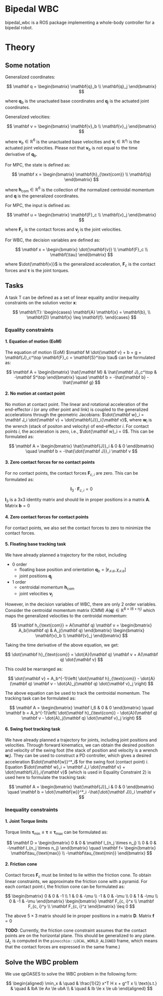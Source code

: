 # Bipedal WBC

bipedal_wbc is a ROS package implementing a whole-body controller for a bipedal robot.

# Theory
## Some notation
Generalized coordinates:

$$
\mathbf q = \begin{bmatrix} 
        \mathbf{q}_b \\
        \mathbf{q}_j
    \end{bmatrix}
$$

where $\mathbf{q}_b$ is the unactuated base coordinates and $\mathbf{q}_j$ is the actuated joint coordinates.

Generalized velocities:

$$
\mathbf v = \begin{bmatrix} 
        \mathbf{v}_b \\
        \mathbf{v}_j
    \end{bmatrix}
$$

where $\mathbf{v}_b\in \mathbb R^6$ is the unactuated base velocities and $\mathbf{v}_j\in \mathbb R^{n_j}$ is the actuated joint velocities. Please not that $\mathbf{v}_b$ is not equal to the time derivative of $\mathbf{q}_b$.

For MPC, the state is defined as:

$$
\mathbf x = \begin{bmatrix} 
        \mathbf{h}_{\text{com}} \\
        \mathbf{q}
    \end{bmatrix}
$$

where $\mathbf{h}_{\text{com}}\in \mathbb R^6$ is the collection of the normalized centroidal momentum and $\mathbf{q}$ is the generalized coordinates.

For MPC, the input is defined as:

$$
\mathbf u = \begin{bmatrix} 
        \mathbf{F}_c \\
        \mathbf{v}_j
    \end{bmatrix}
$$

where $\mathbf{F}_c$ is the contact forces and $\mathbf{v}_j$ is the joint velocities.

For WBC, the decision variables are defined as:

$$
\mathbf x = \begin{bmatrix} 
        \dot{\mathbf{v}} \\
        \mathbf{F}_c \\
        \mathbf{\tau}
    \end{bmatrix}
$$

where $\dot{\mathbf{v}}$ is the generalized acceleration, $\mathbf{F}_c$ is the contact forces and $\mathbf{\tau}$ is the joint torques.



## Tasks

A task T can be defined as a set of linear equality and/or inequality constraints on the solution vector $\mathbf x$:

$$
\mathbf{T}:
\begin{cases}
\mathbf{A} \mathbf{x} = \mathbf{b}, \\
\mathbf{D} \mathbf{x} \leq \mathbf{f}.
\end{cases}
$$

### Equality constraints

#### 1. Equation of motion (EoM)
The equation of motion (EoM) $\mathbf M \dot{\mathbf v} + b + g + \mathbf{J}_c^\top \mathbf{F}_c = \mathbf{S}^\top \tau$ can be formulated as:

$$
\mathbf A = \begin{bmatrix}
        \hat{\mathbf M} & \hat{\mathbf J}_c^\top & -\mathbf S^\top 
    \end{bmatrix}
\quad
\mathbf b = -\hat{\mathbf b} - \hat{\mathbf g}
$$

#### 2. No motion at contact point
No motion at contact point. The linear and rotational acceleration of the end-effector $i$ (or any other point and link) is coupled to the generalized accelerations through the geometric Jacobians: $\dot{\mathbf w}_i = \mathbf J_i \dot{\mathbf v} + \dot{\mathbf{J}}_i{\mathbf v}$, where $\mathbf{w}_i$ is the wrench (stack of positon and velocity) of end-effector $i$. For contact points $i$, the acceleration is zero, i.e., $\dot{\mathbf w}_i = 0$. This can be formulated as:

$$
\mathbf A = \begin{bmatrix}
        \hat{\mathbf{J}}_i & 0 & 0
    \end{bmatrix}
\quad
\mathbf b = -\hat{\dot{\mathbf J}}_i \mathbf v
$$

#### 3. Zero contact forces for no contact points
For no contact points, the contact forces $\mathbf F_{c, i}$ are zero. This can be formulated as:

$$
\mathbf I_3 \cdot \mathbf F_{c, i} = 0
$$

$\mathbf I_3$ is a 3x3 identity matrix and should lie in proper positions in a matrix $\mathbf A$. Matrix $\mathbf b = 0$

#### 4. Zero contact forces for contact points
For contact points, we also set the contact forces to zero to minimize the contact forces.

#### 5. Floating base tracking task
We have already planned a trajectory for the robot, including
* 0 order 
    * floating base position and orientation $\mathbf q_b = [\mathbf r_{\mathcal I \mathcal B}, \chi_{\mathcal I \mathcal B}]$
    * joint positions $\mathbf q_j$
* 1 order
    * centroidal momentum $\mathbf h_{\text{com}}$ 
    * joint velocities $\mathbf v_j$

However, in the decision variables of WBC, there are only 2 order variables. Consider the centroidal momentum matrix (CMM) $A(\mathbf q) \in \mathbb R^{6\times (6+n_j)}$ which maps the generalized velocities to the centroidal momentum: 

$$
\mathbf h_{\text{com}} = A(\mathbf q) \mathbf v = 
\begin{bmatrix}
A_b(\mathbf q) & A_j(\mathbf q)
\end{bmatrix}
\begin{bmatrix}
    \mathbf{v}_b \\
    \mathbf{v}_j
\end{bmatrix}
$$

<!-- This could be rearranged as:
$$
\mathbf v_b = A_b^{-1}(\mathbf q) 
\begin{bmatrix}
\mathbf h_{\text{com}} -  A_j(\mathbf q) \mathbf v_j
\end{bmatrix}
$$ -->

Taking the time derivative of the above equation, we get:

$$
\dot{\mathbf h}_{\text{com}} = \dot{A}(\mathbf q) \mathbf v + A(\mathbf q) \dot{\mathbf v}
$$

This could be rearranged as:

$$
\dot{\mathbf v} = A_b^{-1}\left(
    \dot{\mathbf h}_{\text{com}} - \dot{A}(\mathbf q) \mathbf v - \dot{A}_j(\mathbf q) \dot{\mathbf v}_j
\right)
$$

The above equation can be used to track the centroidal momentum. The tracking task can be formulated as:

$$
\mathbf A = \begin{bmatrix}
    \mathbf I_6 & 0 & 0 
\end{bmatrix}
\quad
\mathbf b =  A_b^{-1}\left(
    \dot{\mathbf h}_{\text{com}} - \dot{A}(\mathbf q) \mathbf v - \dot{A}_j(\mathbf q) \dot{\mathbf v}_j
\right)
$$

#### 6. Swing foot tracking task
We have already planned a trajectory for joints, including joint positions and velocities. Through forward kinematics, we can obtain the desired position and velocity of the swing foot (the stack of position and velocity is a wrench $\mathbf{w}_i$). They can be used to construct a PD controller, which gives a desired acceleration $\dot{\mathbf{w}}^*_i$ for the swing foot (contact point) $i$. Equation $\dot{\mathbf w}_i = \mathbf J_i \dot{\mathbf v} + \dot{\mathbf{J}}_i{\mathbf v}$ (which is used in Equality Constraint 2) is used here to formulate the tracking task: 

$$
\mathbf A = \begin{bmatrix}
        \hat{\mathbf{J}}_i & 0 & 0
    \end{bmatrix}
\quad
\mathbf b = \dot{\mathbf{w}}^*_i -\hat{\dot{\mathbf J}}_i \mathbf v
$$

### Inequality constraints

#### 1. Joint Torque limits

Torque limits $\mathbf\tau_{\min} \le\mathbf{\tau}\le\mathbf\tau_{\max}$ can be formulated as:

$$
\mathbf D = \begin{bmatrix}
        0 & 0 & \mathbf I_{n_j \times n_j} \\
        0 & 0 & -\mathbf I_{n_j \times n_j}
    \end{bmatrix}
\quad
\mathbf f= \begin{bmatrix}
        \mathbf\tau_{\text{max}} \\
        -\mathbf\tau_{\text{min}}
    \end{bmatrix}
$$

#### 2. Friction cone

Contact forces $\mathbf{F}_c$ must be limited to lie within the friction cone. To obtain linear constraints, we approximate the friction cone with a pyramid. For each contact point $i$, the friction cone can be formulated as:

$$
\begin{bmatrix}
        0 & 0 & -1 \\
        1 & 0 & -\mu \\
        -1 & 0 & -\mu \\
        0 & 1 & -\mu \\
        0 & -1 & -\mu
    \end{bmatrix} 
    \begin{bmatrix}
        \mathbf F_{c, i}^x \\ 
        \mathbf F_{c, i}^y \\
        \mathbf F_{c, i}^z
    \end{bmatrix} \leq 0
$$

The above $5\times 3$ matrix should lie in proper positions in a matrix $\mathbf D$. Matrix $\mathbf f = 0$

**TODO**: Currently, the friction cone constraint assumes that the contact points are on the horizontal plane. This should be generalized to any plane. ($\mathbf J_c$ is computed in the `pinocchio::LOCAL_WORLD_ALIGNED` frame, which means that the contact forces are expressed in the same frame.)


## Solve the WBC problem

We use qpOASES to solve the WBC problem in the following form:

$$
\begin{aligned}
\min_x & \quad & \frac{1}{2} x^T H x + g^T x \\
\text{s.t.} & \quad & lbA \le Ax \le ubA \\
& \quad & lb \le x \le ub
\end{aligned}
$$


